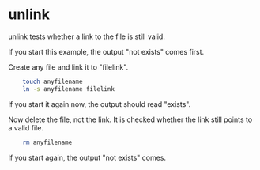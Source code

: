 # unlink

unlink tests whether a link to the file is still valid.

If you start this example, the output "not exists" comes first.

Create any file and link it to "filelink".

```sh
    touch anyfilename
    ln -s anyfilename filelink
```

If you start it again now, the output should read "exists".

Now delete the file, not the link. It is checked whether the link still points to a valid file.

```sh
    rm anyfilename
```

If you start again, the output "not exists" comes.
